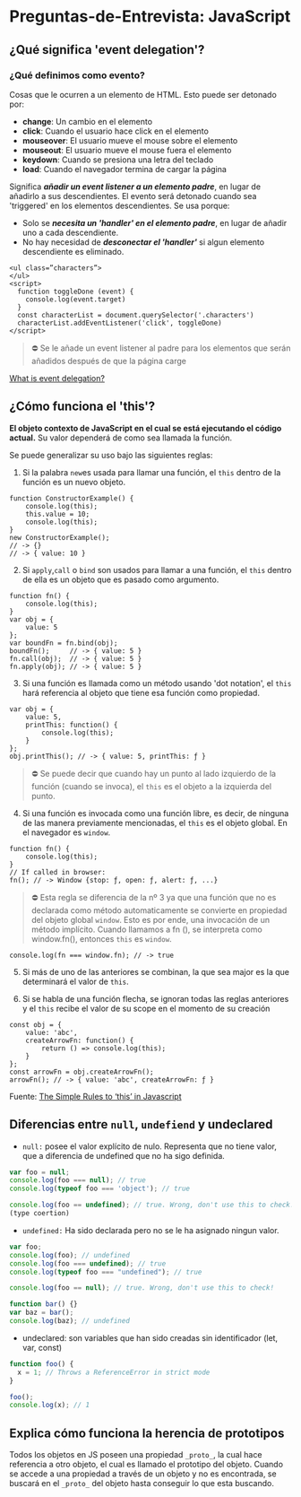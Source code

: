 # Preguntas-de-Entrevista: JavaScript

## ¿Qué significa 'event delegation'?

### ¿Qué definimos como evento?

Cosas que le ocurren a un elemento de HTML. Esto puede ser detonado por:

- **change**: Un cambio en el elemento
- **click**: Cuando el usuario hace click en el elemento
- **mouseover**: El usuario mueve el mouse sobre el elemento
- **mouseout**: El usuario mueve el mouse fuera el elemento
- **keydown**: Cuando se presiona una letra del teclado
- **load**: Cuando el navegador termina de cargar la página

Significa **_añadir un event listener a un elemento padre_**, en lugar de añadirlo a sus descendientes. El evento será detonado cuando sea 'triggered' en los elementos descendientes. Se usa porque:

- Solo se **_necesita un 'handler' en el elemento padre_**, en lugar de añadir uno a cada descendiente.
- No hay necesidad de **_desconectar el 'handler'_** si algun elemento descendiente es eliminado.

```
<ul class=”characters”>
</ul>
<script>
  function toggleDone (event) {
    console.log(event.target)
  }
  const characterList = document.querySelector('.characters')
  characterList.addEventListener('click', toggleDone)
</script>
```

> ⛔ Se le añade un event listener al padre para los elementos que serán añadidos después de que la página carge

[What is event delegation?](https://medium.com/@bretdoucette/part-4-what-is-event-delegation-in-javascript-f5c8c0de2983)

## ¿Cómo funciona el 'this'?

**El objeto contexto de JavaScript en el cual se está ejecutando el código actual.** Su valor dependerá de como sea llamada la función.

Se puede generalizar su uso bajo las siguientes reglas:

1. Si la palabra `new`es usada para llamar una función, el `this` dentro de la función es un nuevo objeto.

```
function ConstructorExample() {
    console.log(this);
    this.value = 10;
    console.log(this);
}
new ConstructorExample();
// -> {}
// -> { value: 10 }
```

2. Si `apply`,`call` o `bind` son usados para llamar a una función, el `this` dentro de ella es un objeto que es pasado como argumento.

```
function fn() {
    console.log(this);
}
var obj = {
    value: 5
};
var boundFn = fn.bind(obj);
boundFn();     // -> { value: 5 }
fn.call(obj);  // -> { value: 5 }
fn.apply(obj); // -> { value: 5 }
```

3. Si una función es llamada como un método usando 'dot notation', el `this` hará referencia al objeto que tiene esa función como propiedad.

```
var obj = {
    value: 5,
    printThis: function() {
        console.log(this);
    }
};
obj.printThis(); // -> { value: 5, printThis: ƒ }
```

> ⛔ Se puede decir que cuando hay un punto al lado izquierdo de la función (cuando se invoca), el `this` es el objeto a la izquierda del punto.

4. Si una función es invocada como una función libre, es decir, de ninguna de las manera previamente mencionadas, el `this` es el objeto global. En el navegador es `window`.

```
function fn() {
    console.log(this);
}
// If called in browser:
fn(); // -> Window {stop: ƒ, open: ƒ, alert: ƒ, ...}
```

> ⛔ Esta regla se diferencia de la nº 3 ya que una función que no es declarada como método automaticamente se convierte en propiedad del objeto global `window`. Esto es por ende, una invocación de un método implícito. Cuando llamamos a fn (), se interpreta como window.fn(), entonces `this` es `window`. 

    console.log(fn === window.fn); // -> true

5. Si más de uno de las anteriores se combinan, la que sea major es la que determinará el valor de `this`.

6. Si se habla de una función flecha, se ignoran todas las reglas anteriores y el `this` recibe el valor de su scope en el momento de su creación

```
const obj = {
    value: 'abc',
    createArrowFn: function() {
        return () => console.log(this);
    }
};
const arrowFn = obj.createArrowFn();
arrowFn(); // -> { value: 'abc', createArrowFn: ƒ }
```
Fuente: [The Simple Rules to ‘this’ in Javascript](https://codeburst.io/the-simple-rules-to-this-in-javascript-35d97f31bde3)

## Diferencias entre `null`, `undefiend` y undeclared

- `null:` posee el valor explícito de nulo. Representa que no tiene valor, que a diferencia de undefined que no ha sigo definida.

```jsx
var foo = null;
console.log(foo === null); // true
console.log(typeof foo === 'object'); // true

console.log(foo == undefined); // true. Wrong, don't use this to check!
(type coertion)
```

- `undefined:` Ha sido declarada pero no se le ha asignado ningun valor.

```jsx
var foo;
console.log(foo); // undefined
console.log(foo === undefined); // true
console.log(typeof foo === "undefined"); // true

console.log(foo == null); // true. Wrong, don't use this to check!

function bar() {}
var baz = bar();
console.log(baz); // undefined
```

- undeclared: son variables que han sido creadas sin identificador (let, var, const)

```jsx
function foo() {
  x = 1; // Throws a ReferenceError in strict mode
}

foo();
console.log(x); // 1
```

## Explica cómo funciona la herencia de prototipos

Todos los objetos en JS poseen una propiedad `_proto_`, la cual hace referencia a otro objeto, el cual es llamado el prototipo del objeto. Cuando se accede a una propiedad a través de un objeto y no es encontrada, se buscará en el `_proto_` del objeto hasta conseguir lo que esta buscando.

<!-- ## ¿Qué son `closures`? ¿Por qué y para qué usarlas? -->

<!-- 
## Diferencia entre clase y funcion

## Funciones normales vs de flecha

## Async vs defer

## == vs ===

## setTimeout vs setInterval

##  different DOM API’s

## DOM vs Virtual DOM

## ¿Cómo funciona el event loop?

## Difference between call, bind and apply

## Explain Promise

## What is variable hoisting

## Difference between document.ready(){} and window.onload(){}

## Callback vs Promise

## Prototypal inheritance

## Write polyfill for Filter, Reduce, Promise

## CORS

## Can you describe the main difference between a .forEach loop and a .map() loop and why you would pick one versus the other?

## What's a typical use case for anonymous functions?

## Difference between: function Person(){}, var person = Person(), and var person = new Person()?

## Explain Ajax in as much detail as possible.

## What are the advantages and disadvantages of using Ajax?

## SEO

## What are the pros and cons of using Promises instead of callbacks?

## Explain the difference between synchronous and asynchronous functions.

## What is the definition of a higher-order function?

## Can you name two programming paradigms important for JavaScript app developers?

## What is functional programming?

## What is the difference between classical inheritance and prototypal inheritance?

##  When is classical inheritance an appropriate choice?

## When is prototypal inheritance an appropriate choice?

## What are two-way data binding and one-way data flow, and how are they different?

## What are the pros and cons of monolithic vs microservice architectures?

## What is asynchronous programming, and why is it important in JavaScript?

-----
#### What kind of SQL statement retrieves data from a table
#### Why is caching used to increase read performance?
#### Which of the following HTTP request methods should not alter the state of the server?
#### Which type of testing would best measure which version of a landing page results in more sing-ups?
####  -->
